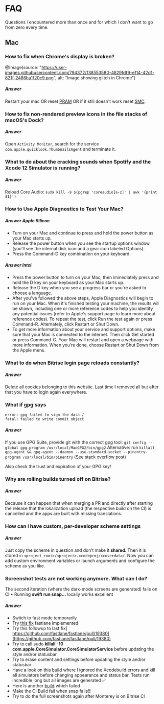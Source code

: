 # FAQ

Questions I encountered more than once and for which I don't want to go from zero every time.

## Mac

### How to fix when Chrome's display is broken?

@Image(source: "https://user-images.githubusercontent.com/794372/138553580-4829fdf9-ef14-42d1-821f-2486ba1f20c9.png", alt: "Image showing glitch in Chrome")

##### Answer

Restart your mac OR reset [PRAM](https://techterms.com/definition/pram#:~:text=You%20can%20reset%20or%20%22zap,you%20can%20release%20the%20keys.) OR if it still doesn't work reset [SMC](https://purplecomputing.com/tech-how-to/how-to-reset-the-smc-system-management-controller/).        

### How to fix non-rendered preview icons in the file stacks of macOS's Dock?

##### Answer

Open `Activity Monitor`, search for the service `com.apple.quicklook.ThumbnailsAgent` and terminate it.

### What to do about the cracking sounds when Spotify and the Xcode 12 Simulator is running?

##### Answer

Reload Core Audio: `sudo kill -9 $(pgrep 'coreaudio[a-z]' | awk '{print $1}')`

### How to Use Apple Diagnostics to Test Your Mac?

##### Answer Apple Silicon

- Turn on your Mac and continue to press and hold the power button as your Mac starts up.
- Release the power button when you see the startup options window (you'll see the internal disk icon and a gear icon labeled Options).
- Press the Command-D key combination on your keyboard.

##### Answer Intel
- Press the power button to turn on your Mac, then immediately press and hold the D key on your keyboard as your Mac starts up.
- Release the D key when you see a progress bar or you're asked to choose a language.
- After you've followed the above steps, Apple Diagnostics will begin to run on your Mac. When it's finished testing your machine, the results will be shown, including one or more reference codes to help you identify any potential issues (refer to Apple's support page to learn more about reference codes). To repeat the test, click Run the test again or press Command-R. Alternately, click Restart or Shut Down.
- To get more information about your service and support options, make sure that your Mac is connected to the internet. Then click Get started or press Command-G. Your Mac will restart and open a webpage with more information. When you're done, choose Restart or Shut Down from the Apple menu.

### What to do when Bitrise login page reloads constantly?

##### Answer

Delete all cookies belonging to this website. Last time I removed all but after that you have to login again everywhere.

### What if gpg says

```shell
error: gpg failed to sign the data /
fatal: failed to write commit object
```

##### Answer

If you use GPG Suite, provide git with the correct gpg tool: `git config --global gpg.program /usr/local/MacGPG2/bin/gpg2`
Alternative: run `killall gpg-agent && gpg-agent --daemon --use-standard-socket --pinentry-program /usr/local/bin/pinentry` (See [stack overflow post](https://stackoverflow.com/a/40066889/971329))

Also check the trust and expiration of your GPG key!

### Why are rolling builds turned off on Bitrise?

##### Answer

Because it can happen that when merging a PR and directly after starting the release that the lokalization upload (the respective build on the CI) is cancelled and the apps are built with missing translations.

### How can I have custom, per-developer scheme settings

##### Answer

Just copy the scheme in question and don't make it **shared**. Then it is stored in `<project_root>/<project>.xcodeproj/xcuserdata/`. Now you can add custom environment variables or launch arguments and configure the scheme as you like.

### Screenshot tests are not working anymore. What can I do? 

The second iteration (where the dark-mode screens are generated) fails on CI • Running **swift run snap...** locally works excellent

##### Answer

- Switch to fast mode temporarily
- Try [this fix](https://github.com/fastlane/fastlane/pull/19344) fastlane implemented
- Try this followup to last fix[ https://github.com/fastlane/fastlane/pull/19380](https://github.com/fastlane/fastlane/pull/19380)
- Try to call sudo **killall -10 com.apple.CoreSimulator.CoreSimulatorService** before updating the style and/or statusbar
- Try to erase content and settings before updating the style and/or statusbar
- Have a look on [this build](https://app.bitrise.io/build/93b703f3-fd45-41f4-897e-6f8f2ecf6d63#?tab=log) where I ignored the Xcodebuild errors and kill all simulators before changing appearance and status bar. Tests run incredible long but all images are generated ✅ 
- Here is another [build](https://app.bitrise.io/build/6524dc74-47bf-410a-9882-512074bbc6c6#?tab=log) which failed
- Make the CI Build fail when snap fails!!!
- Try to do the full screenshots again after Monterey is on Bitrise CI
